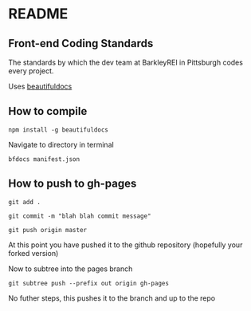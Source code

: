 # README

## Front-end Coding Standards

The standards by which the dev team at BarkleyREI in Pittsburgh codes every project.

Uses [beautifuldocs](http://beautifuldocs.com)

## How to compile

`npm install -g beautifuldocs`

Navigate to directory in terminal

`bfdocs manifest.json`

## How to push to gh-pages

`git add .`

`git commit -m "blah blah commit message"`

`git push origin master`

At this point you have pushed it to the github repository (hopefully your forked version)

Now to subtree into the pages branch

`git subtree push --prefix out origin gh-pages`

No futher steps, this pushes it to the branch and up to the repo
